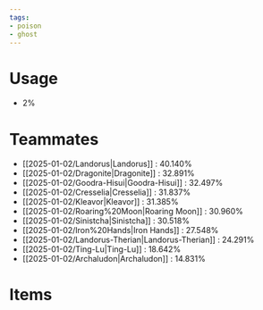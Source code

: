 ```yaml
---
tags:
- poison
- ghost
---
```

# Usage
- 2%
# Teammates
- [[2025-01-02/Landorus|Landorus]] : 40.140%
- [[2025-01-02/Dragonite|Dragonite]] : 32.891%
- [[2025-01-02/Goodra-Hisui|Goodra-Hisui]] : 32.497%
- [[2025-01-02/Cresselia|Cresselia]] : 31.837%
- [[2025-01-02/Kleavor|Kleavor]] : 31.385%
- [[2025-01-02/Roaring%20Moon|Roaring Moon]] : 30.960%
- [[2025-01-02/Sinistcha|Sinistcha]] : 30.518%
- [[2025-01-02/Iron%20Hands|Iron Hands]] : 27.548%
- [[2025-01-02/Landorus-Therian|Landorus-Therian]] : 24.291%
- [[2025-01-02/Ting-Lu|Ting-Lu]] : 18.642%
- [[2025-01-02/Archaludon|Archaludon]] : 14.831%
# Items